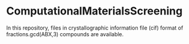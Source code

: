 # ComputationalMaterialsScreening
In this repository, files in crystallographic information file (cif) format of fractions.gcd(ABX,3) compounds are available. 
